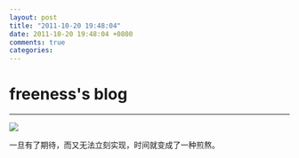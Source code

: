 ```yaml
---
layout: post
title: "2011-10-20 19:48:04"
date: 2011-10-20 19:48:04 +0800
comments: true
categories: 
---
```


# freeness's blog

----------

![](http://okqmqrbgo.bkt.clouddn.com/201110201948041.jpg)

>
一旦有了期待，而又无法立刻实现，时间就变成了一种煎熬。